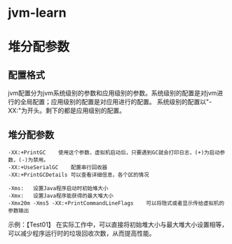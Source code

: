 # jvm-learn

# 堆分配参数

## 配置格式
jvm配置分为jvm系统级别的参数和应用级别的参数。系统级别的配置是对jvm进行的全局配置；应用级别的配置是对应用进行的配置。 
系统级别的配置以"-XX:"为开头。剩下的都是应用级别的配置。

## 堆分配参数
    
    -XX:+PrintGC    使用这个参数，虚拟机启动后，只要遇到GC就会打印日志，(+)为启动参数，(-)为禁用。
    -XX:+UseSerialGC    配置串行回收器
    -XX:+PrintGCDetails 可以查看详细信息，各个区的情况
    
    -Xms:   设置Java程序启动时初始堆大小
    -Xmx:   设置Java程序能获得的最大堆大小
    -Xmx20m -Xms5 -XX:+PrintCommandLineFlags    可以将隐式或者显示传给虚拟机的参数输出
    
示例：【Test01】 
在实际工作中，可以直接将初始堆大小与最大堆大小设置相等，可以减少程序运行时的垃圾回收次数，从而提高性能。